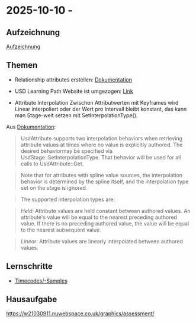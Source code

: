# 2025-10-10 - 

## Aufzeichnung
[Aufzeichnung]()

## Themen
- Relationship attributes erstellen: 
[Dokumentation](https://docs.omniverse.nvidia.com/dev-guide/latest/programmer_ref/usd/properties/create-relationship.html)

- USD Learning Path Website ist umgezogen: [Link](https://docs.nvidia.com/learn-openusd/latest/index.html)

- Attribute Interpolation 
Zwischen Attributwerten mit Keyframes wird Linear interpoliert oder der Wert pro Intervall bleibt konstant, das kann man Stage-weit setzen mit SetInterpolationType().

Aus [Dokumentation](https://openusd.org/release/api/class_usd_attribute.html#Usd_AttributeInterpolation):


    
>    UsdAttribute supports two interpolation behaviors when retrieving attribute values at times where no value is explicitly authored. The desired behaviormay be specified via UsdStage::SetInterpolationType. That behavior will be used for all calls to UsdAttribute::Get.

>   Note that for attributes with spline value sources, the interpolation behavior is determined by the spline itself, and the interpolation type set on the stage is ignored.

>    The supported interpolation types are:

>    *Held*: Attribute values are held constant between authored values. An attribute's value will be equal to the nearest preceding authored value. If there is no preceding authored value, the value will be equal to the nearest subsequent value.

>    *Linear*: Attribute values are linearly interpolated between authored values.


## Lernschritte

- [Timecodes/-Samples](https://docs.nvidia.com/learn-openusd/latest/stage-setting/timecodes-timesamples.html)


## Hausaufgabe

https://w21030911.nuwebspace.co.uk/graphics/assessment/

